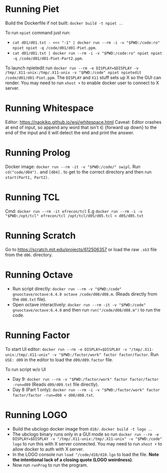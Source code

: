 # Running Piet

Build the Dockerfile if not built: `docker build -t npiet .`.

To run `npiet` command just run:
- `cat d01/d01.txt - <<< "-1" | docker run --rm -i -v "$PWD:/code:ro" npiet npiet -q
  /code/d01/d01-Piet.ppm`.
- `cat d01/d01.txt | docker run --rm -i -v "$PWD:/code:ro" npiet npiet -q
  /code/d01/d01-Piet-Part2.ppm`.

To launch npietedit run `docker run --rm -e DISPLAY=$DISPLAY -v /tmp/.X11-unix:/tmp/.X11-unix -v
"$PWD:/code" npiet npietedit /code/d01/d01-Piet.ppm`. The `DISPLAY` and `X11` stuff sets up X so the
GUI can render. You may need to run `xhost +` to enable docker user to connect to X server.

# Running Whitespace

Editor: https://naokikp.github.io/wsi/whitespace.html
Caveat: Editor crashes at end of input, so append any word that isn't ∈ {forward up down} to the end
of the input and it will detect the end and print the answer.

# Running Prolog

Docker image: `docker run --rm -it -v "$PWD:/code/" swipl`. Run `cd("code/d04").` and `[d04].` to
get to the correct directory and then run `start(Part1, Part2)`.

# Running TCL

Cmd: `docker run --rm -it efrecon/tcl`
E.g `docker run --rm -i -v "$PWD:/opt/tcl" efrecon/tcl /opt/tcl/d05/d05.tcl < d05/d05.txt`

# Running Scratch

Go to https://scratch.mit.edu/projects/612506357 or load the raw `.sb3` file from the `d06`.
directory.

# Running Octave

- Run script directly: `docker run --rm -v "$PWD:/code" gnuoctave/octave:6.4.0 octave
  /code/d08/d08.m`. (Reads directly from the `d08.txt` file).
- Open octave interactively: `docker run --rm -it -v "$PWD:/code" gnuoctave/octave:6.4.0` and then
  run `run("/code/d08/d08.m")` to run the code.

# Running Factor

To start UI editor: `docker run --rm -e DISPLAY=$DISPLAY -v "/tmp/.X11-unix:/tmp/.X11-unix" -v
"$PWD:/factor/work" factor factor/factor`. Run `USE: d09` in the editor to load the `d09/d09.factor`
file.

To run script w/o UI
- Day 9: `docker run --rm -v "$PWD:/factor/work" factor factor/factor -run=d09` (Reads
 `d09/d09.txt` file directly).
- Day 8 (Part 1 only): `docker run --rm -i -v "$PWD:/factor/work" factor factor/factor -run=d08 <
  d08/d08.txt`.

# Running LOGO

- Build the ubclogo docker image from `d10/`. `docker build -t logo .`.
- The ubclogo binary runs only in a GUI mode so run `docker run --rm -e DISPLAY=$DISPLAY -v
  "/tmp/.X11-unix:/tmp/.X11-unix" -v "$PWD:/code" logo` to run this with X server connected. You may
  need to run `xhost +` to allow docker to auth with X server.
- In the LOGO console run `load "/code/d10/d10.lgo` to load the file. **Note the intentional lack of
  a closing quote (LOGO weirdness)**.
- Now run `runProg` to run the program.
